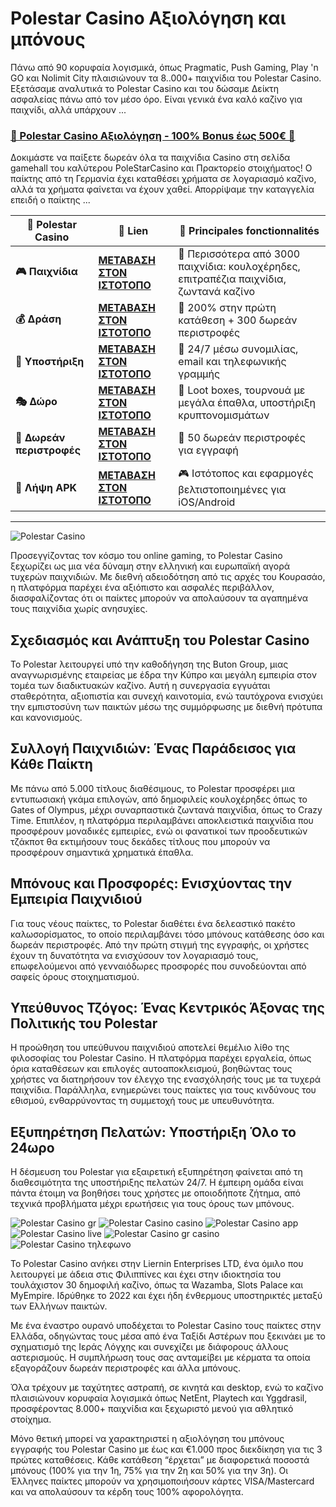 # Polestar Casino Αξιολόγηση και μπόνους

Πάνω από 90 κορυφαία λογισμικά, όπως Pragmatic, Push Gaming, Play 'n GO και Nolimit City πλαισιώνουν τα 8..000+ παιχνίδια του Polestar Casino. Εξετάσαμε αναλυτικά το Polestar Casino και του δώσαμε Δείκτη ασφαλείας πάνω από τον μέσο όρο. Είναι γενικά ένα καλό καζίνο για παιχνίδι, αλλά υπάρχουν ...

### [🎰 Polestar Casino Αξιολόγηση - 100% Bonus έως 500€ 💎](https://tinyurl.com/5cf9vu6b)

Δοκιμάστε να παίξετε δωρεάν όλα τα παιχνίδια Casino στη σελίδα gamehall του καλύτερου PoleStarCasino και Πρακτορείο στοιχήματος! Ο παίκτης από τη Γερμανία έχει καταθέσει χρήματα σε λογαριασμό καζίνο, αλλά τα χρήματα φαίνεται να έχουν χαθεί. Απορρίψαμε την καταγγελία επειδή ο παίκτης ...


| 🚩 Polestar Casino    | 🔗 Lien                          | 🌟 Principales fonctionnalités                                                                                                      |
|------------------------|------------------------------------|-------------------------------------------------------------------------------------------------------------------------------|
| **🎮 Παιχνίδια**      | [**ΜΕΤΑΒΑΣΗ ΣΤΟΝ ΙΣΤΟΤΟΠΟ**](https://tinyurl.com/5cf9vu6b)      | 🎲 	Περισσότερα από 3000 παιχνίδια: κουλοχέρηδες, επιτραπέζια παιχνίδια, ζωντανά καζίνο                                     |
| **💰 Δράση** | [**ΜΕΤΑΒΑΣΗ ΣΤΟΝ ΙΣΤΟΤΟΠΟ**](https://tinyurl.com/5cf9vu6b) | 💸 	200% στην πρώτη κατάθεση + 300 δωρεάν περιστροφές                                                         |
| **🍜 Υποστήριξη** | [**ΜΕΤΑΒΑΣΗ ΣΤΟΝ ΙΣΤΟΤΟΠΟ**](https://tinyurl.com/5cf9vu6b) | 🎯 24/7 μέσω συνομιλίας, email και τηλεφωνικής γραμμής|
| **🎭 Δώρο**    | [**ΜΕΤΑΒΑΣΗ ΣΤΟΝ ΙΣΤΟΤΟΠΟ**](https://tinyurl.com/5cf9vu6b)        | 🎰 Loot boxes, τουρνουά με μεγάλα έπαθλα, υποστήριξη κρυπτονομισμάτων                                   |
| **🕺 Δωρεάν περιστροφές**    | [**ΜΕΤΑΒΑΣΗ ΣΤΟΝ ΙΣΤΟΤΟΠΟ**](https://tinyurl.com/5cf9vu6b)     | 🌟 50 δωρεάν περιστροφές για εγγραφή                                                                      |
| **🌟 Λήψη APK**     | [**ΜΕΤΑΒΑΣΗ ΣΤΟΝ ΙΣΤΟΤΟΠΟ**](https://tinyurl.com/5cf9vu6b)      | 🎮 Ιστότοπος και εφαρμογές βελτιστοποιημένες για iOS/Android                                               |
***


![Polestar Casino](https://ts2.mm.bing.net/th?q=Polestar%20Casino)

Προσεγγίζοντας τον κόσμο του online gaming, το Polestar Casino ξεχωρίζει ως μια νέα δύναμη στην ελληνική και ευρωπαϊκή αγορά τυχερών παιχνιδιών. Με διεθνή αδειοδότηση από τις αρχές του Κουρασάο, η πλατφόρμα παρέχει ένα αξιόπιστο και ασφαλές περιβάλλον, διασφαλίζοντας ότι οι παίκτες μπορούν να απολαύσουν τα αγαπημένα τους παιχνίδια χωρίς ανησυχίες.

## Σχεδιασμός και Ανάπτυξη του Polestar Casino

Το Polestar λειτουργεί υπό την καθοδήγηση της Buton Group, μιας αναγνωρισμένης εταιρείας με έδρα την Κύπρο και μεγάλη εμπειρία στον τομέα των διαδικτυακών καζίνο. Αυτή η συνεργασία εγγυάται σταθερότητα, αξιοπιστία και συνεχή καινοτομία, ενώ ταυτόχρονα ενισχύει την εμπιστοσύνη των παικτών μέσω της συμμόρφωσης με διεθνή πρότυπα και κανονισμούς.

## Συλλογή Παιχνιδιών: Ένας Παράδεισος για Κάθε Παίκτη

Με πάνω από 5.000 τίτλους διαθέσιμους, το Polestar προσφέρει μια εντυπωσιακή γκάμα επιλογών, από δημοφιλείς κουλοχέρηδες όπως το Gates of Olympus, μέχρι συναρπαστικά ζωντανά παιχνίδια, όπως το Crazy Time. Επιπλέον, η πλατφόρμα περιλαμβάνει αποκλειστικά παιχνίδια που προσφέρουν μοναδικές εμπειρίες, ενώ οι φανατικοί των προοδευτικών τζάκποτ θα εκτιμήσουν τους δεκάδες τίτλους που μπορούν να προσφέρουν σημαντικά χρηματικά έπαθλα.

## Μπόνους και Προσφορές: Ενισχύοντας την Εμπειρία Παιχνιδιού

Για τους νέους παίκτες, το Polestar διαθέτει ένα δελεαστικό πακέτο καλωσορίσματος, το οποίο περιλαμβάνει τόσο μπόνους κατάθεσης όσο και δωρεάν περιστροφές. Από την πρώτη στιγμή της εγγραφής, οι χρήστες έχουν τη δυνατότητα να ενισχύσουν τον λογαριασμό τους, επωφελούμενοι από γενναιόδωρες προσφορές που συνοδεύονται από σαφείς όρους στοιχηματισμού.

## Υπεύθυνος Τζόγος: Ένας Κεντρικός Άξονας της Πολιτικής του Polestar

Η προώθηση του υπεύθυνου παιχνιδιού αποτελεί θεμέλιο λίθο της φιλοσοφίας του Polestar Casino. Η πλατφόρμα παρέχει εργαλεία, όπως όρια καταθέσεων και επιλογές αυτοαποκλεισμού, βοηθώντας τους χρήστες να διατηρήσουν τον έλεγχο της ενασχόλησής τους με τα τυχερά παιχνίδια. Παράλληλα, ενημερώνει τους παίκτες για τους κινδύνους του εθισμού, ενθαρρύνοντας τη συμμετοχή τους με υπευθυνότητα.

## Εξυπηρέτηση Πελατών: Υποστήριξη Όλο το 24ωρο

Η δέσμευση του Polestar για εξαιρετική εξυπηρέτηση φαίνεται από τη διαθεσιμότητα της υποστήριξης πελατών 24/7. Η έμπειρη ομάδα είναι πάντα έτοιμη να βοηθήσει τους χρήστες με οποιοδήποτε ζήτημα, από τεχνικά προβλήματα μέχρι ερωτήσεις για τους όρους των μπόνους.

![Polestar Casino gr​](https://ts2.mm.bing.net/th?q=Polestar%20Casino%20gr​)
![Polestar Casino casino​](https://ts2.mm.bing.net/th?q=Polestar%20Casino%20casino​​​)
![Polestar Casino app​​​](https://ts2.mm.bing.net/th?q=Polestar%20Casino%20app​)
![Polestar Casino live​](https://ts2.mm.bing.net/th?q=Polestar%20Casino%20live​)
![Polestar Casino gr casino](https://ts2.mm.bing.net/th?q=Polestar%20Casino%20gr%20casino)
![Polestar Casino τηλεφωνο​](https://ts2.mm.bing.net/th?q=Polestar%20Casino%20τηλεφωνο​)

Το Polestar Casino ανήκει στην Liernin Enterprises LTD, ένα όμιλο που λειτουργεί με άδεια στις Φιλιππίνες και έχει στην ιδιοκτησία του τουλάχιστον 30 δημοφιλή καζίνο, όπως τα Wazamba, Slots Palace και MyEmpire. Ιδρύθηκε το 2022 και έχει ήδη ένθερμους υποστηρικτές μεταξύ των Ελλήνων παικτών.

Με ένα έναστρο ουρανό υποδέχεται το Polestar Casino τους παίκτες στην Ελλάδα, οδηγώντας τους μέσα από ένα Ταξίδι Αστέρων που ξεκινάει με το σχηματισμό της Ιεράς Λόγχης και συνεχίζει με διάφορους άλλους αστερισμούς. Η συμπλήρωση τους σας ανταμείβει με κέρματα τα οποία εξαγοράζουν δωρεάν περιστροφές και άλλα μπόνους. 

Όλα τρέχουν με ταχύτητες αστραπή, σε κινητά και desktop, ενώ το καζίνο πλαισιώνουν κορυφαία λογισμικά όπως NetEnt, Playtech και Yggdrasil, προσφέροντας 8.000+ παιχνίδια και ξεχωριστό μενού για αθλητικό στοίχημα.

Μόνο θετική μπορεί να χαρακτηριστεί η αξιολόγηση του μπόνους εγγραφής του Polestar Casino με έως και €1.000 προς διεκδίκηση για τις 3 πρώτες καταθέσεις. Κάθε κατάθεση “έρχεται” με διαφορετικά ποσοστά μπόνους (100% για την 1η, 75% για την 2η και 50% για την 3η). Οι Έλληνες παίκτες μπορούν να χρησιμοποιήσουν κάρτες VISA/Mastercard και να απολαύσουν τα κέρδη τους 100% αφορολόγητα.
